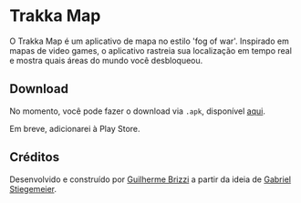 # Trakka Map

O Trakka Map é um aplicativo de mapa no estilo 'fog of war'. Inspirado em mapas de video games, o aplicativo rastreia sua localização em tempo real e mostra quais áreas do mundo você desbloqueou.

## Download

No momento, você pode fazer o download via `.apk`, disponível [aqui](https://github.com/brizzigui/trakka/releases/tag/release).

Em breve, adicionarei à Play Store.

## Créditos

Desenvolvido e construído por [Guilherme Brizzi](https://github.com/brizzigui/) a partir da ideia de [Gabriel Stiegemeier](https://github.com/Stiegemeierr).
